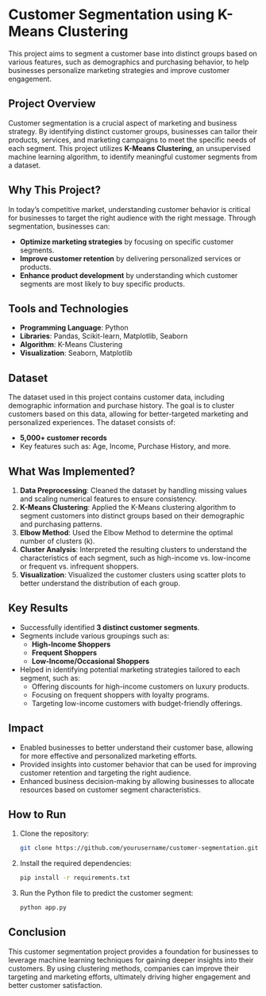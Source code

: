 # Customer Segmentation using K-Means Clustering

This project aims to segment a customer base into distinct groups based on various features, such as demographics and purchasing behavior, to help businesses personalize marketing strategies and improve customer engagement.

## Project Overview

Customer segmentation is a crucial aspect of marketing and business strategy. By identifying distinct customer groups, businesses can tailor their products, services, and marketing campaigns to meet the specific needs of each segment. This project utilizes **K-Means Clustering**, an unsupervised machine learning algorithm, to identify meaningful customer segments from a dataset.

## Why This Project?

In today’s competitive market, understanding customer behavior is critical for businesses to target the right audience with the right message. Through segmentation, businesses can:
- **Optimize marketing strategies** by focusing on specific customer segments.
- **Improve customer retention** by delivering personalized services or products.
- **Enhance product development** by understanding which customer segments are most likely to buy specific products.

## Tools and Technologies
- **Programming Language**: Python
- **Libraries**: Pandas, Scikit-learn, Matplotlib, Seaborn
- **Algorithm**: K-Means Clustering
- **Visualization**: Seaborn, Matplotlib

## Dataset

The dataset used in this project contains customer data, including demographic information and purchase history. The goal is to cluster customers based on this data, allowing for better-targeted marketing and personalized experiences. The dataset consists of:

- **5,000+ customer records**
- Key features such as: Age, Income, Purchase History, and more.

## What Was Implemented?

1. **Data Preprocessing**: Cleaned the dataset by handling missing values and scaling numerical features to ensure consistency.
2. **K-Means Clustering**: Applied the K-Means clustering algorithm to segment customers into distinct groups based on their demographic and purchasing patterns.
3. **Elbow Method**: Used the Elbow Method to determine the optimal number of clusters (k).
4. **Cluster Analysis**: Interpreted the resulting clusters to understand the characteristics of each segment, such as high-income vs. low-income or frequent vs. infrequent shoppers.
5. **Visualization**: Visualized the customer clusters using scatter plots to better understand the distribution of each group.

## Key Results

- Successfully identified **3 distinct customer segments**.
- Segments include various groupings such as:
  - **High-Income Shoppers**
  - **Frequent Shoppers**
  - **Low-Income/Occasional Shoppers**
- Helped in identifying potential marketing strategies tailored to each segment, such as:
  - Offering discounts for high-income customers on luxury products.
  - Focusing on frequent shoppers with loyalty programs.
  - Targeting low-income customers with budget-friendly offerings.

## Impact

- Enabled businesses to better understand their customer base, allowing for more effective and personalized marketing efforts.
- Provided insights into customer behavior that can be used for improving customer retention and targeting the right audience.
- Enhanced business decision-making by allowing businesses to allocate resources based on customer segment characteristics.

## How to Run

1. Clone the repository:
    ```bash
    git clone https://github.com/yourusername/customer-segmentation.git
    ```

2. Install the required dependencies:
    ```bash
    pip install -r requirements.txt
    ```

3. Run the Python file to predict the customer segment:
    ```bash
    python app.py
    ```

## Conclusion

This customer segmentation project provides a foundation for businesses to leverage machine learning techniques for gaining deeper insights into their customers. By using clustering methods, companies can improve their targeting and marketing efforts, ultimately driving higher engagement and better customer satisfaction.
